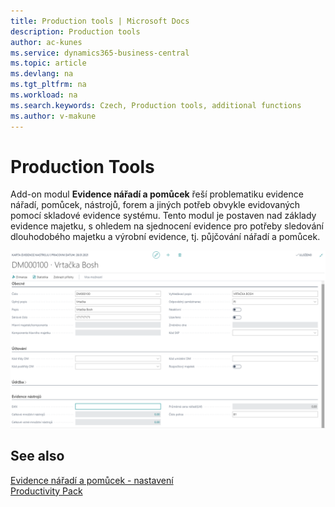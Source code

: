 ```yaml
---
title: Production tools | Microsoft Docs
description: Production tools
author: ac-kunes
ms.service: dynamics365-business-central
ms.topic: article
ms.devlang: na
ms.tgt_pltfrm: na
ms.workload: na
ms.search.keywords: Czech, Production tools, additional functions
ms.author: v-makune
---
```

# Production Tools

Add-on modul **Evidence nářadí a pomůcek** řeší problematiku evidence nářadí, pomůcek, nástrojů, forem a jiných potřeb obvykle evidovaných pomocí skladové evidence systému. Tento modul je postaven nad základy evidence majetku, s ohledem na sjednocení evidence pro potřeby sledování dlouhodobého majetku a výrobní evidence, tj. půjčování nářadí a pomůcek.

![Evidence nářadí a pomůcek](media/tools.png "Evidence nářadí a pomůcek")

## See also

[Evidence nářadí a pomůcek - nastavení](ac-production-tools-setup.md)  
[Productivity Pack](ac-productivity-pack.md)
